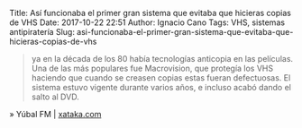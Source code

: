Title: Así funcionaba el primer gran sistema que evitaba que hicieras copias de VHS
Date: 2017-10-22 22:51
Author: Ignacio Cano
Tags: VHS, sistemas antipiratería
Slug: asi-funcionaba-el-primer-gran-sistema-que-evitaba-que-hicieras-copias-de-vhs

> ya en la década de los 80 había tecnologías anticopia en las películas. Una
> de las más populares fue Macrovision, que protegía los VHS haciendo que
> cuando se creasen copias estas fueran defectuosas. El sistema estuvo vigente
> durante varios años, e incluso acabó dando el salto al DVD.

» Yúbal FM | [xataka.com][]

  [xataka.com]: https://www.xataka.com/historia-tecnologica/asi-funcionaba-el-primer-gran-sistema-que-evitaba-que-hicieras-copias-de-vhs
    "Así funcionaba el primer gran sistema que evitaba que hicieras copias de VHS"
